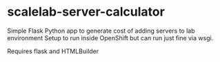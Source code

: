 scalelab-server-calculator
==========================

Simple Flask Python app to generate cost of adding servers to lab environment
Setup to run inside OpenShift but can run just fine via wsgi.

Requires flask and HTMLBuilder
